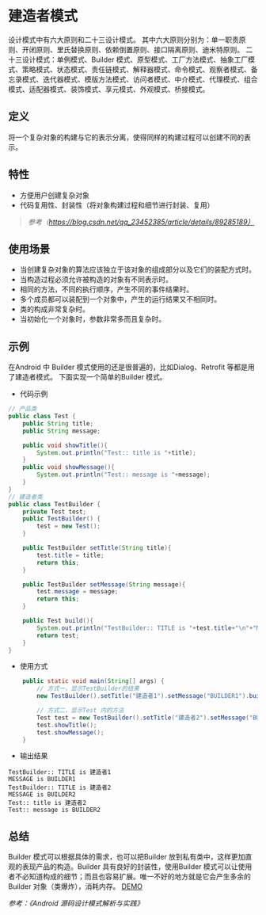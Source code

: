 # 建造者模式
设计模式中有六大原则和二十三设计模式。
其中六大原则分别为：单一职责原则、开闭原则、里氏替换原则、依赖倒置原则、接口隔离原则、迪米特原则。
二十三设计模式：单例模式、Builder 模式、原型模式、工厂方法模式、抽象工厂模式、策略模式、状态模式、责任链模式、解释器模式、命令模式、观察者模式、备忘录模式、迭代器模式、模版方法模式、访问者模式、中介模式、代理模式、组合模式、适配器模式、装饰模式、享元模式、外观模式、桥接模式。

## 定义
将一个复杂对象的构建与它的表示分离，使得同样的构建过程可以创建不同的表示。
## 特性
* 方便用户创建复杂对象
* 代码复用性、封装性（将对象构建过程和细节进行封装、复用）
> *参考（https://blog.csdn.net/qq_23452385/article/details/89285189）*
## 使用场景
* 当创建复杂对象的算法应该独立于该对象的组成部分以及它们的装配方式时。
* 当构造过程必须允许被构造的对象有不同表示时。
* 相同的方法，不同的执行顺序，产生不同的事件结果时。
* 多个成员都可以装配到一个对象中，产生的运行结果又不相同时。
* 类的构成非常复杂时。
* 当初始化一个对象时，参数非常多而且复杂时。

## 示例
在Android 中 Builder 模式使用的还是很普遍的，比如Dialog、Retrofit 等都是用了建造者模式。
下面实现一个简单的Builder 模式。
* 代码示例
```java
// 产品类
public class Test {
    public String title;
    public String message;

    public void showTitle(){
        System.out.println("Test:: title is "+title);
    }
    public void showMessage(){
        System.out.println("Test:: message is "+message);
    }
}
// 建造者类
public class TestBuilder {
    private Test test;
    public TestBuilder() {
        test = new Test();
    }

    public TestBuilder setTitle(String title){
        test.title = title;
        return this;
    }

    public TestBuilder setMessage(String message){
        test.message = message;
        return this;
    }

    public Test build(){
        System.out.println("TestBuilder:: TITLE is "+test.title+"\n"+"MESSAGE is "+test.message);
        return test;
    }
}
```
* 使用方式
```java
    public static void main(String[] args) {
        // 方式一，显示TestBuilder的结果
        new TestBuilder().setTitle("建造者1").setMessage("BUILDER1").build();

        // 方式二，显示Test 内的方法
        Test test = new TestBuilder().setTitle("建造者2").setMessage("BUILDER2").build();
        test.showTitle();
        test.showMessage();
    }
```
* 输出结果
```shell
TestBuilder:: TITLE is 建造者1
MESSAGE is BUILDER1
TestBuilder:: TITLE is 建造者2
MESSAGE is BUILDER2
Test:: title is 建造者2
Test:: message is BUILDER2
```
## 总结
Builder 模式可以根据具体的需求，也可以把Builder 放到私有类中，这样更加直观的表现产品的构造。Builder 具有良好的封装性，使用Builder 模式可以让使用者不必知道构成的细节；而且也容易扩展。唯一不好的地方就是它会产生多余的Builder 对象（类爆炸），消耗内存。
[DEMO](https://github.com/wdmxzf/java-example/tree/pattern/src/main/java/com/example/pattern/builder)

*参考：《Android 源码设计模式解析与实践》* 